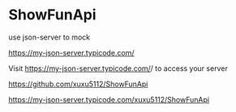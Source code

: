 # ShowFunApi
use json-server to mock

https://my-json-server.typicode.com/

Visit https://my-json-server.typicode.com/<your-username>/<your-repo> to access your server

https://github.com/xuxu5112/ShowFunApi

https://my-json-server.typicode.com/xuxu5112/ShowFunApi
